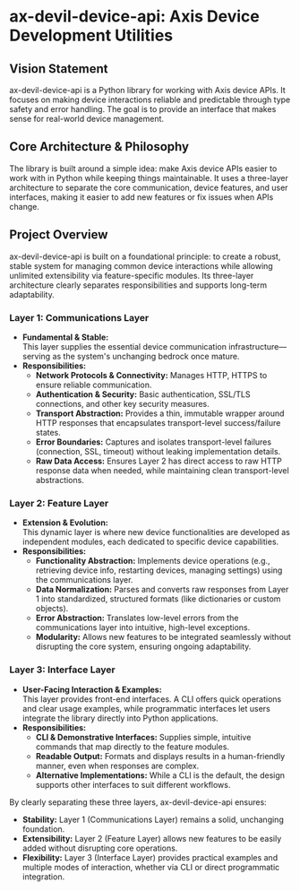 # ax-devil-device-api: Axis Device Development Utilities

## Vision Statement
ax-devil-device-api is a Python library for working with Axis device APIs. It focuses on making device interactions reliable and predictable through type safety and error handling. The goal is to provide an interface that makes sense for real-world device management.

## Core Architecture & Philosophy
The library is built around a simple idea: make Axis device APIs easier to work with in Python while keeping things maintainable. It uses a three-layer architecture to separate the core communication, device features, and user interfaces, making it easier to add new features or fix issues when APIs change.

## Project Overview
ax-devil-device-api is built on a foundational principle: to create a robust, stable system for managing common device interactions while allowing unlimited extensibility via feature-specific modules. Its three-layer architecture clearly separates responsibilities and supports long-term adaptability.

### Layer 1: Communications Layer
- **Fundamental & Stable:**  
  This layer supplies the essential device communication infrastructure—serving as the system's unchanging bedrock once mature.
- **Responsibilities:**
  - **Network Protocols & Connectivity:** Manages HTTP, HTTPS to ensure reliable communication.
  - **Authentication & Security:** Basic authentication, SSL/TLS connections, and other key security measures.
  - **Transport Abstraction:** Provides a thin, immutable wrapper around HTTP responses that encapsulates transport-level success/failure states.
  - **Error Boundaries:** Captures and isolates transport-level failures (connection, SSL, timeout) without leaking implementation details.
  - **Raw Data Access:** Ensures Layer 2 has direct access to raw HTTP response data when needed, while maintaining clean transport-level abstractions.

### Layer 2: Feature Layer
- **Extension & Evolution:**  
  This dynamic layer is where new device functionalities are developed as independent modules, each dedicated to specific device capabilities.
- **Responsibilities:**
  - **Functionality Abstraction:** Implements device operations (e.g., retrieving device info, restarting devices, managing settings) using the communications layer.
  - **Data Normalization:** Parses and converts raw responses from Layer 1 into standardized, structured formats (like dictionaries or custom objects).
  - **Error Abstraction:** Translates low-level errors from the communications layer into intuitive, high-level exceptions.
  - **Modularity:** Allows new features to be integrated seamlessly without disrupting the core system, ensuring ongoing adaptability.

### Layer 3: Interface Layer
- **User-Facing Interaction & Examples:**  
  This layer provides front-end interfaces. A CLI offers quick operations and clear usage examples, while programmatic interfaces let users integrate the library directly into Python applications.
- **Responsibilities:**
  - **CLI & Demonstrative Interfaces:** Supplies simple, intuitive commands that map directly to the feature modules.
  - **Readable Output:** Formats and displays results in a human-friendly manner, even when responses are complex.
  - **Alternative Implementations:** While a CLI is the default, the design supports other interfaces to suit different workflows.

By clearly separating these three layers, ax-devil-device-api ensures:
- **Stability:** Layer 1 (Communications Layer) remains a solid, unchanging foundation.
- **Extensibility:** Layer 2 (Feature Layer) allows new features to be easily added without disrupting core operations.
- **Flexibility:** Layer 3 (Interface Layer) provides practical examples and multiple modes of interaction, whether via CLI or direct programmatic integration.
